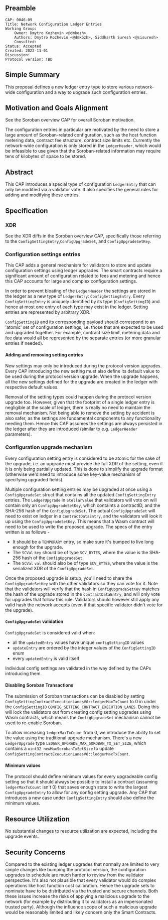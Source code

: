 ## Preamble

```
CAP: 0046-09
Title: Network Configuration Ledger Entries
Working Group:
    Owner: Dmytro Kozhevin <@dmkozh>
    Authors: Dmytro Kozhevin <@dmkozh>, Siddharth Suresh <@sisuresh>
    Consulted:
Status: Accepted
Created: 2022-11-01
Discussion:
Protocol version: TBD
```

## Simple Summary

This proposal defines a new ledger entry type to store various network-wide
configuration and a way to upgrade such configuration entries.

## Motivation and Goals Alignment

See the Soroban overview CAP for overall Soroban motivation.

The configuration entries in particular are motivated by the need to store a
large amount of Soroban-related configuration, such as the host function
metering data, contract fee structure, contract size limits etc. Currently the
network-wide configuration is only stored in the `LedgerHeader`, which would be
infeasible to use given that the Soroban-related information may require tens
of kilobytes of space to be stored.


## Abstract

This CAP introduces a special type of configuration `LedgerEntry` that can only
be modified via a validator vote. It also specifies the general rules for adding
and modifying these entries.

## Specification

### XDR

See the XDR diffs in the Soroban overview CAP, specifically those referring to
the `ConfigSettingEntry`,`ConfigUpgradeSet`, and `ConfigUpgradeSetKey`.

### Configuration settings entries

This CAP adds a general mechanism for validators to store and update
configuration settings using ledger upgrades. The smart contracts require a
significant amount of configuration related to fees and metering and hence this
CAP accounts for large and complex configuration settings.

In order to prevent bloating of the `LedgerHeader` the settings are stored in
the ledger as a new type of `LedgerEntry`: `ConfigSettingEntry`. Every
`ConfigSettingEntry` is uniquely identified by its type (`ConfigSettingID`) and
hence at most one entry of each type may exist in the ledger. Setting entries
are represented by arbitrary XDR.

`ConfigSettingID` and its corresponding payload should correspond to an 'atomic'
set of configuration settings, i.e. those that are expected to be used and
upgraded together. For example, contract size limit, metering data and fee data
would all be represented by the separate entries (or more granular entries if
needed).

#### Adding and removing setting entries

New settings may only be introduced during the protocol version upgrades. Every
CAP introducing the new setting must also define its default value to be used
during the protocol version upgrade. When the upgrade happens, all the new
settings defined for the upgrade are created in the ledger with respective
default values.

Removal of the setting types could happen during the protocol version upgrade
too. However, given that the footprint of a single ledger entry is negligible
at the scale of ledger, there is really no need to maintain the removal
mechanism. Not being able to remove the setting by accident is also safer, as
the settings are fundamental components to any functionality needing them.
Hence this CAP assumes the settings are always persisted in the ledger after
they are introduced (similar to e.g. `LedgerHeader` parameters).

### Configuration upgrade mechanism

Every configuration setting entry is considered to be atomic for the sake of the
upgrade, i.e. an upgrade must provide the full XDR of the setting, even if it
is only being partially updated. This is done to simplify the upgrade format
(otherwise we'd need to introduce some key-value mechanism of specifying
upgraded fields).

Multiple configuration setting entries may be upgraded at once using a
`ConfigUpgradeSet` struct that contains all the updated `ConfigSettingEntry`
entries. The `LedgerUpgrade` in `StellarValue` that validators will vote on will
contain only an `ConfigUpgradeSetKey`, which containts a contractID, and the
SHA-256 hash of the `ConfigUpgradeSet`. The actual `ConfigUpgradeSet` will need
to exist on ledger in a `ContractDataEntry`, and the validators will look it up
using the `ConfigUpgradeSetKey`. This means that a Wasm contract will need to be
used to write the proposed upgrade. The specs of the entry written is as follows -
- It should be a `TEMPORARY` entry, so make sure it's bumped to live long enough for the upgrade.
- The `SCVal` `key` should be of type `SCV_BYTES`, where the value is the SHA-256 hash of the `ConfigUpgradeSet`.
- The `SCVal` `val` should also be of type `SCV_BYTES`, where the value is the
  serialized XDR of the `ConfigUpgradeSet`.
  
Once the proposed upgrade is setup, you'll need to share the
`ConfigUpgradeSetKey` with the other validators so they can vote for it. Note
that the validators will verify that the hash in `ConfigUpgradeSetKey` matches
the hash of the upgrade stored in the `ContractDataEntry`, and will only vote
for upgrades that follow this rule. Validators should however still apply any
valid hash the network accepts (even if that specific validator didn't vote for
the upgrade).

#### `ConfigUpgradeSet` validation

`ConfigUpgradeSet` is considered valid when:

- all the `updatedEntry` values have unique `configSettingID` values 
- `updateEntry` are ordered by the integer values of the `ConfigSettingID` enum
- every `updatedEntry` is valid itself

Individual config settings are validated in the way defined by the CAPs
introducing them.

#### Disabling Soroban Transactions

The submission of Soroban transactions can be disabled by setting
`ConfigSettingContractExecutionLanesV0::ledgerMaxTxCount` to 0 in under the
`ConfigSettingID` `CONFIG_SETTING_CONTRACT_EXECUTION_LANES`. Doing this will
lock the validators out from creating config setting upgrades using Wasm
contracts, which means the `ConfigUpgradeSet` mechanism cannot be used to
re-enable Soroban.

To allow increasing `ledgerMaxTxCount` from 0, we introduce the ability to set
the value using the traditional upgrade mechanism. There's a new `LedgerUpgrade`
type `LEDGER_UPGRADE_MAX_SOROBAN_TX_SET_SIZE`, which contains a `uint32
newMaxSorobanTxSetSize` to update
`ConfigSettingContractExecutionLanesV0::ledgerMaxTxCount`.

#### Minimum values

The protocol should define minimum values for every upgradeable config setting
so that it should always be possible to install a contract (assuming
`ledgerMaxTxCount` isn't 0) that saves enough state to write the largest
`ConfigUpgradeEntry` to allow for any config setting upgrade. Any CAP that
introduces a new case under `ConfigSettingEntry` should also define the minimum
values.

## Resource Utilization

No substantial changes to resource utilization are expected, including the
upgrade events.

## Security Concerns

Compared to the existing ledger upgrades that normally are limited to very
simple changes like bumping the protocol version, the configuration upgrades to
schedule are much harder to review from the validator perspective. It's also
not plausible that every validator would do complex operations like host
function cost calibration. Hence the upgrade sets to nominate have to be
distributed via the trusted and secure channels. Both these issues increase the
risks of applying a malicious upgrade to the network (for example by
distributing it to validators as an impersonated trusted party). Although the
influence scope of such a malicious upgrade would be reasonably limited and
likely concern only the Smart Contracts.
